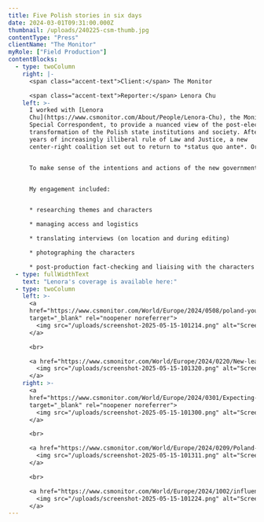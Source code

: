 ```yaml
---
title: Five Polish stories in six days
date: 2024-03-01T09:31:00.000Z
thumbnail: /uploads/240225-csm-thumb.jpg
contentType: "Press"
clientName: "The Monitor"
myRole: ["Field Production"]
contentBlocks:
  - type: twoColumn
    right: |-
      <span class="accent-text">Client:</span> The Monitor

      <span class="accent-text">Reporter:</span> Lenora Chu
    left: >-
      I worked with [Lenora
      Chu](https://www.csmonitor.com/About/People/Lenora-Chu), the Monitor's
      Special Correspondent, to provide a nuanced view of the post-election
      transformation of the Polish state institutions and society. After eight
      years of increasingly illiberal rule of Law and Justice, a new
      center-right coalition set out to return to *status quo ante*. Or was it?


      To make sense of the intentions and actions of the new government, we spend several busy days interviewing journalists, politicians, experts and ordinary Poles.


      My engagement included:


      * researching themes and characters

      * managing access and logistics

      * translating interviews (on location and during editing)

      * photographing the characters

      * post-production fact-checking and liaising with the characters
  - type: fullWidthText
    text: "Lenora's coverage is available here:"
  - type: twoColumn
    left: >-
      <a
      href="https://www.csmonitor.com/World/Europe/2024/0508/poland-young-voters-participation-tusk"
      target="_blank" rel="noopener noreferrer">
        <img src="/uploads/screenshot-2025-05-15-101214.png" alt="Screenshot of an article: Young Poles led a political revolition. Now they need to learn patience.">
      </a>

      <br>

      <a href="https://www.csmonitor.com/World/Europe/2024/0220/New-leader-wants-to-clean-up-Poland.-Does-public-trust-him-to-do-so" target="_blank" rel="noopener noreferrer">
        <img src="/uploads/screenshot-2025-05-15-101320.png" alt="Screenshot of an article: New leader wants to 'clean up' Poland. Does public trust him to do so?">
      </a>
    right: >-
      <a
      href="https://www.csmonitor.com/World/Europe/2024/0301/Expecting-goodness-to-prevail-journalists-clean-up-Poland-s-state-media"
      target="_blank" rel="noopener noreferrer">
        <img src="/uploads/screenshot-2025-05-15-101300.png" alt="Screenshot of an article: ‘Expecting goodness to prevail,’ journalists clean up Poland’s state media">
      </a>

      <br>

      <a href="https://www.csmonitor.com/World/Europe/2024/0209/Poland-appears-torn-by-abortion.-Research-hints-divide-isn-t-so-deep" target="_blank" rel="noopener noreferrer">
        <img src="/uploads/screenshot-2025-05-15-101311.png" alt="Screenshot of an article: Poland appears torn by abortion. Research hints divide isn’t so deep.">
      </a>

      <br>

      <a href="https://www.csmonitor.com/World/Europe/2024/1002/influencer-Ewa-Letowska-Poland-democracy-Facebook" target="_blank" rel="noopener noreferrer">
        <img src="/uploads/screenshot-2025-05-15-101224.png" alt="Screenshot of an article: Her power in Poland came accidentally. She kept it with stamina – and Facebook.">
      </a>
---
```

